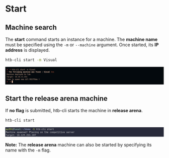 # Start

## Machine search

The **start** command starts an instance for a machine. The **machine name** must be specified using the `-m` or `--machine` argument. Once started, its **IP address** is displayed.

```bash
htb-cli start -m Visual
```

![Search](/assets/commands/start/search.png)

## Start the release arena machine

If **no flag** is submitted, htb-cli starts the machine in **release arena**.

```bash
htb-cli start
```

![Release Arena](/assets/commands/start/ra.png)

**Note:** The **release arena** machine can also be started by specifying its name with the `-m` flag.